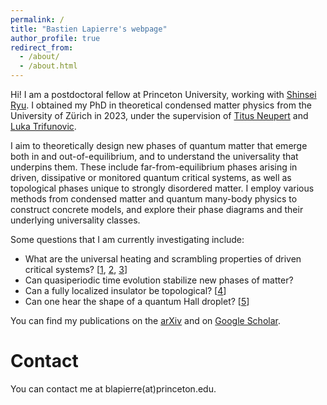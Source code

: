 ```yaml
---
permalink: /
title: "Bastien Lapierre's webpage"
author_profile: true
redirect_from: 
  - /about/
  - /about.html
---
```



Hi! I am a postdoctoral fellow at Princeton University, working with [Shinsei Ryu](https://phy.princeton.edu/people/shinsei-ryu). I obtained my PhD in theoretical condensed matter physics from the University of Zürich in 2023, under the supervision of [Titus Neupert](https://www.physik.uzh.ch/en/groups/neupert/team/neupert.html) and [Luka Trifunovic](https://www.lpt.ups-tlse.fr/spip.php?article1624&lang=fr).

I aim to theoretically design new phases of quantum matter that emerge both in and out-of-equilibrium, and to understand the universality that underpins them. These include far-from-equilibrium phases arising in driven, dissipative or monitored quantum critical systems, as well as topological phases unique to strongly disordered matter.
I employ various methods from condensed matter and quantum many-body physics to construct concrete models, and explore their phase diagrams and their underlying universality classes.

Some questions that I am currently investigating include:
- What are the universal heating and scrambling properties of driven critical systems? [[1](https://journals.aps.org/prresearch/abstract/10.1103/PhysRevResearch.2.023085), [2](https://journals.aps.org/prb/abstract/10.1103/PhysRevB.103.224303), [3](https://arxiv.org/abs/2405.01642)]
- Can quasiperiodic time evolution stabilize new phases of matter?
- Can a fully localized insulator be topological? [[4](https://journals.aps.org/prl/abstract/10.1103/PhysRevLett.129.256401)]
- Can one hear the shape of a quantum Hall droplet? [[5](https://journals.aps.org/prx/abstract/10.1103/PhysRevX.14.011030)]

You can find my publications on the [arXiv](https://arxiv.org/a/lapierre_b_1.html) and on [Google Scholar](https://scholar.google.com/citations?user=oGgrqHgAAAAJ&hl=en&oi=ao).


Contact
======
You can contact me at blapierre(at)princeton.edu.
